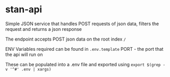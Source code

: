 # stan-api

Simple JSON service that handles POST requests of json data, filters the request and returns a json response

The endpoint accepts POST json data on the root index `/`

ENV Variables required can be found in `.env.template`
PORT - the port that the api will run on

These can be populated into a .env file and exported using `export $(grep -v '^#' .env | xargs)`